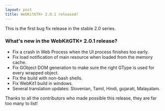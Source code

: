 ```yaml
---
layout: post
title: WebKitGTK+ 2.0.1 released!
---
```


This is the first bug fix release in the stable 2.0 series.

### What's new in the WebKitGTK+ 2.0.1 release? ###

- Fix a crash in Web Process when the UI process finishes too early.
- Fix load notification of main resource when loaded from the memory
cache.
- Fix GObject DOM generation to make sure the right GType is used
for every wrapped object.
- Fix the build with non-bash shells.
- Fix WebKit1 build in windows.
- Several translation updates: Slovenian, Tamil, Hindi, gujarati, Malayalam.

Thanks to all the contributors who made possible this release, they
are far too many to list!
